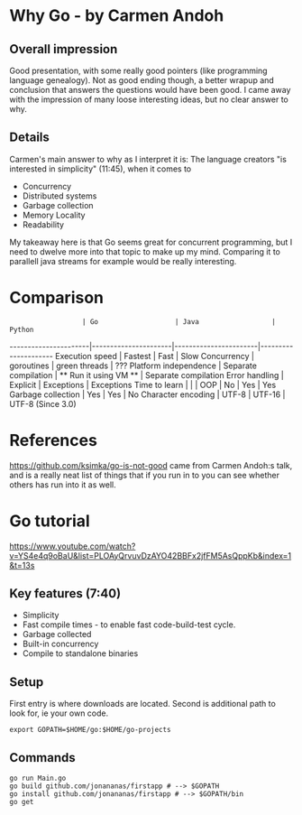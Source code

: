 # Why Go - by Carmen Andoh
## Overall impression
Good presentation, with some really good pointers (like programming language genealogy). Not as good ending though, a better wrapup and conclusion that answers the questions would have been good.
I came away with the impression of many loose interesting ideas, but no clear answer to why.

## Details
Carmen's main answer to why as I interpret it is:
The language creators "is interested in simplicity" (11:45), when it comes to
- Concurrency
- Distributed systems
- Garbage collection
- Memory Locality
- Readability

My takeaway here is that Go seems great for concurrent programming, but I need to dwelve more into that topic to make up my mind. Comparing it to parallell java streams for example would be really interesting.

# Comparison
                      | Go                   | Java                  | Python
----------------------|----------------------|-----------------------|---------------------
Execution speed       | Fastest              | Fast                  | Slow
Concurrency           | goroutines           | green threads         | ???
Platform independence | Separate compilation | ** Run it using VM ** | Separate compilation
Error handling        | Explicit             | Exceptions            | Exceptions
Time to learn         |                      |                       |
OOP                   | No                   | Yes                   | Yes
Garbage collection    | Yes                  | Yes                   | No
Character encoding    | UTF-8                | UTF-16                | UTF-8 (Since 3.0)

# References
https://github.com/ksimka/go-is-not-good came from Carmen Andoh:s talk, and is a really neat list of things that if you run in to you can see whether others has run into it as well.

# Go tutorial
https://www.youtube.com/watch?v=YS4e4q9oBaU&list=PLOAyQrvuvDzAYO42BBFx2jfFM5AsQppKb&index=1&t=13s

## Key features (7:40)
- Simplicity
- Fast compile times - to enable fast code-build-test cycle.
- Garbage collected
- Built-in concurrency
- Compile to standalone binaries

## Setup
First entry is where downloads are located. Second is additional path to look for, ie your own code. 

    export GOPATH=$HOME/go:$HOME/go-projects

## Commands

    go run Main.go
    go build github.com/jonananas/firstapp # --> $GOPATH
    go install github.com/jonananas/firstapp # --> $GOPATH/bin
    go get 